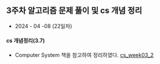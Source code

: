 ## 3주차 알고리즘 문제 풀이 및 cs 개념 정리  

* 2024 - 04 -08 (22일차)   

#### cs 개념정리(3.7)  

* Computer System 책을 참고하여 정리하였다. [cs_week03_2]()    
